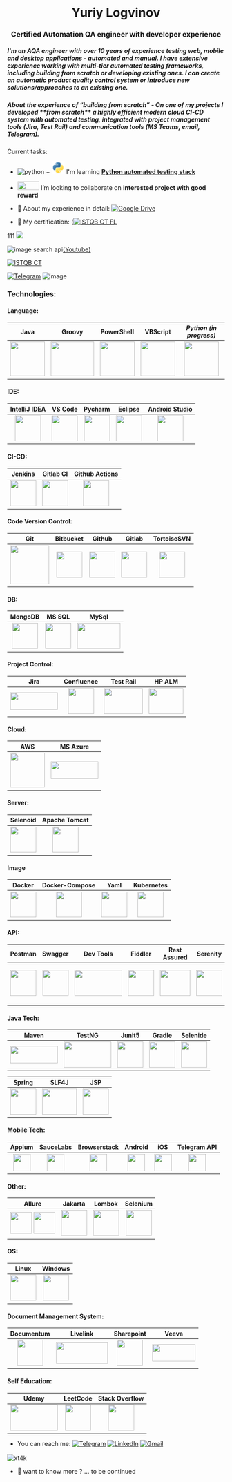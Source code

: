<h1 align="center" color="black">Yuriy Logvinov</h1>
<h3 align="center">Certified Automation QA engineer with developer experience</h3>
<h5>I'm an AQA engineer with over 10 years of experience testing web, mobile and desktop applications - automated and manual. I have extensive experience working with multi-tier automated testing frameworks, including building from scratch or developing existing ones. I can create an automatic product quality control system or introduce new solutions/approaches to an existing one.</h5>
<h5 align="left" color="black">About the experience of “building from scratch” - On one of my projects I developed **from scratch** a highly efficient modern cloud CI-CD system with automated testing, integrated with project management tools (Jira, Test Rail) and communication tools (MS Teams, email, Telegram).</h5>

Current tasks:
- <img src="https://github.com/xt4k/xt4k/assets/38681283/a5181713-690f-4813-b489-af99ffadcd8e" alt="python" width="50" height="40"/> + <img src="https://raw.githubusercontent.com/devicons/devicon/master/icons/python/python-original.svg" alt="python" width="30" height="30"/> I'm learning [**Python automated testing stack**](https://www.udemy.com/course/learn-selenium-automation-in-easy-python-language) 
- <img src="https://github.com/xt4k/xt4k/assets/38681283/eb6103f5-b4d9-47c5-89e9-ffc6599212c7" width="50" height="20"> I’m looking to collaborate on **interested project with good reward**

- 📄 About my experience in detail: [<img src="https://github.com/xt4k/xt4k/assets/38681283/6d7bcb1f-05d1-4407-920c-cb47cf8528ba" alt="Google Drive" width="40" height="40">](https://drive.google.com/file/d/1hlIEvjjtrUosDYG3tRzkIG-fZm3-q6HS/view?usp=sharing)

- 📄 My certification: ([<img src="https://github.com/xt4k/xt4k/assets/38681283/f3014f27-d3f1-49b5-ae4f-51c97f7a063a" alt="ISTQB CT FL" width="40" height="40">](https://drive.google.com/file/d/1xiyVZMxWk3xHfYW8O_lqckc2nKkxwGIf/view)

111
[<img src="https://github.com/xt4k/xt4k/assets/38681283/f3014f27-d3f1-49b5-ae4f-51c97f7a063a">](https://drive.google.com/file/d/1xiyVZMxWk3xHfYW8O_lqckc2nKkxwGIf/view)

![image search api](https://user-images.githubusercontent.com/110724391/184472398-c590b47c-e1f2-41f8-87e6-2a1f68e8850d.png)[(Youtube)](https://www.youtube.com/watch?v=3HIr0imLgxM)

[![ISTQB CT](https://github.com/xt4k/xt4k/assets/38681283/f3014f27-d3f1-49b5-ae4f-51c97f7a063a)](https://drive.google.com/file/d/1xiyVZMxWk3xHfYW8O_lqckc2nKkxwGIf/view)

 [![Telegram](https://img.shields.io/badge/-Telegram-0b0a1a?style=for-the-badge&logo=telegram&logoColor=27A0D9)](https://t.me/yuriy_logvinov)
![image](https://github.com/xt4k/xt4k/assets/38681283/f3014f27-d3f1-49b5-ae4f-51c97f7a063a)


<h3 align="left">Technologies:</h3>
<h4 align="left">Language:</h4>

| Java | Groovy | PowerShell | VBScript | *Python (in progress)* |
|:-----:|:-----:|:-----:|:-----:|:-----:|
| <img src="https://user-images.githubusercontent.com/38681283/120561837-f7721580-c40d-11eb-8590-7b3b0b5eb50d.png" width="80" height="80"> | <img src="https://github.com/xt4k/xt4k/assets/38681283/403d8b59-10b3-4dbf-8229-290dc74aa2ba" width="100" height="80"> | <img src="https://github.com/xt4k/xt4k/assets/38681283/b0d4ebe3-ac64-4364-b6ee-4ee7106b30a3" width="80" height="80"> | <img src="https://github.com/xt4k/xt4k/assets/38681283/9a57e97f-b7bc-40de-bb1f-b49b73100f6e" width="80" height="80"> | <img src="https://github.com/xt4k/xt4k/assets/38681283/5285ed8c-75d7-429c-baa5-0af5239f619a" width="80" height="80"> | 

<h4 align="left">IDE:</h4>

| IntelliJ IDEA | VS Code | Pycharm | Eclipse | Android Studio |
|:----:|:-----:|:-----:|:-----:|:---:|
| <img src="https://user-images.githubusercontent.com/38681283/120561799-e88b6300-c40d-11eb-91ba-d4103ef6d4b5.png" width="60" height="60"> | <img src="https://github.com/xt4k/xt4k/assets/38681283/87116a81-f194-4d9a-b47c-d291edbdf3c9" width="60" height="60"> | <img src="https://github.com/xt4k/xt4k/assets/38681283/72ba5805-fee0-4f4c-a31d-c3d4c3f15284" width="60" height="60"> | <img src="https://github.com/xt4k/xt4k/assets/38681283/8fa91003-2352-41b8-977a-67c9f13d1ae3" width="60" height="60"> | <img src="https://user-images.githubusercontent.com/38681283/120563229-bf200680-c410-11eb-91a6-d54243d0cda6.png" width="60" height="60"> |

<h4 align="left">CI-CD:</h4>

|Jenkins | Gitlab CI | Github Actions|
|:----:|:-----:|:-----:|
| <img src="https://user-images.githubusercontent.com/38681283/120562827-e0342780-c40f-11eb-9430-05ae54f145b1.png" width="60" height="60"> | <img src="https://github.com/xt4k/xt4k/assets/38681283/7ab1794f-78fa-4ad5-b20e-1e686b1d7916" width="60" height="60"> | <img src="https://github.com/xt4k/xt4k/assets/38681283/f99f6408-ba72-46d7-9e3b-def4c04d0d2c" width="60" height="60"> 

<h4 align="left">Code Version Control:</h4>

| Git | Bitbucket | Github | Gitlab | TortoiseSVN |
|:---:|:-----:|:-----:|:-----:|:-----:|
| <img src="https://github.com/xt4k/xt4k/assets/38681283/e3da1bad-14e8-410c-a3b4-da759e35ee79" width="90" height="90"> | <img src="https://github.com/xt4k/xt4k/assets/38681283/6ddb4da8-4cde-4ceb-b5e8-2f2aa0e48235" width="60" height="60"> | <img src="https://github.com/xt4k/xt4k/assets/38681283/649db002-dd49-487f-8333-7c7940383ef2" width="60" height="60"> | <img src="https://github.com/xt4k/xt4k/assets/38681283/d8a863bd-04fb-4aca-9d42-1b919ca2c9eb" width="60" height="60"> | <img src="https://github.com/xt4k/xt4k/assets/38681283/7b2a7408-cd68-4c07-b152-c9b39b6cbb51" width="60" height="60"> |

<h4 align="left">DB:</h4>

| MongoDB | MS SQL | MySql |
|:----:|:-----:|:-:|
| <img src="https://github.com/xt4k/xt4k/assets/38681283/bc94c98a-9c23-4827-89e6-9a233cae7439" width="60" height="60"> | <img src="https://github.com/xt4k/xt4k/assets/38681283/27ad7a35-552e-46b9-869b-831b1c8c31a3" width="60" height="60"> | <img src="https://github.com/xt4k/xt4k/assets/38681283/d2c525bb-c269-40cb-aeb7-e40aed51e6fe" width="100" height="60"> | 

<h4 align="left">Project Control:</h4>

| Jira | Confluence | Test Rail | HP ALM |
|:------:|:-----:|:-----:|:-----:|
| <img src="https://github.com/xt4k/xt4k/assets/38681283/0e212e1c-6d0e-4063-8061-d5296f020c35" width="110" height="40"> | <img src="https://github.com/xt4k/xt4k/assets/38681283/bd8202bd-5cbb-4ae5-b98e-b861f717fa68" width="60" height="60"> | <img src="https://github.com/xt4k/xt4k/assets/38681283/34fa2477-a202-45b2-a594-eba33e9a59b9" width="90" height="60"> | <img src="https://github.com/xt4k/xt4k/assets/38681283/97fd2c32-3ba4-4d4c-b90e-dc24544b95e8" width="80" height="60"> | 

<h4 align="left">Cloud:</h4>

| AWS | MS Azure |
|:----:|:-----:|
| <img src="https://github.com/xt4k/xt4k/assets/38681283/3b0ba4ad-9b9e-46bd-8f6d-7b5b90ca7f24" width="80" height="80"> | <img src="https://github.com/xt4k/xt4k/assets/38681283/99119ec4-1a2a-4df2-aac8-b98ac1003d7d" width="110" height="40"> |

<h4 align="left">Server:</h4>

| Selenoid | Apache Tomcat |
|:-----:|:-----:|
| <img src="https://github.com/xt4k/xt4k/assets/38681283/9dac3b78-edaa-464c-9ba4-7a58670b6cf7" width="60" height="60"> | <img src="https://github.com/xt4k/xt4k/assets/38681283/95016832-65b4-40ea-9761-89ea8e1ca9e8" width="60" height="60"> |

<h4 align="left">Image</h4>

| Docker | Docker-Compose | Yaml | Kubernetes | 
|:-----:|:-----:|:-----:|:-----:|
| <img src="https://github.com/xt4k/xt4k/assets/38681283/c646c3fc-cb80-4214-b917-80f163b6d620" width="60" height="60"> | <img src="https://github.com/xt4k/xt4k/assets/38681283/38143832-b9c5-4f0a-b2b7-91ee4cba5fbf" width="60" height="60"> | <img src="https://github.com/xt4k/xt4k/assets/38681283/9bef67b0-2257-4d5a-8f27-2265702822a5" width="60" height="60"> | <img src="https://github.com/xt4k/xt4k/assets/38681283/8fc13c14-ffd5-4005-84d3-fc34fcad5469" width="60" height="60"> |

<h4 align="left">API:</h4>

| Postman | Swagger | Dev Tools | Fiddler | Rest Assured | Serenity | Cucumber | REST API | SOAP UI |
|:------:|:-----:|:-----:|:-----:|:-----:|:-----:|:-----:|:-----:|:-----:|
| <img src="https://github.com/xt4k/xt4k/assets/38681283/764a1839-fe75-4d4e-9115-87e7f02c540b" width="60" height="60"> | <img src="https://github.com/xt4k/xt4k/assets/38681283/9f0d2f91-d20e-41bc-abc3-6ca9883b7424" width="60" height="60"> | <img src="https://github.com/xt4k/xt4k/assets/38681283/4af50c2b-17c1-4903-b808-e086d4478cac" width="110" height="60"> | <img src="https://github.com/xt4k/xt4k/assets/38681283/95c4a9a5-cf5e-474b-8ff0-f542f1288a9e" width="60" height="60"> | <img src="https://user-images.githubusercontent.com/38681283/120566097-335da880-c417-11eb-9e7b-248f6d5d4370.png" width="70" height="60"> |<img src="https://github.com/xt4k/xt4k/assets/38681283/38dbdac6-312d-4e29-abc6-4f7ef5a5f5d7" width="60" height="60"> | <img src="https://github.com/xt4k/xt4k/assets/38681283/ebf42e66-61a3-4d7a-89ca-e1785604ab35" width="60" height="60"> | <img src="https://github.com/xt4k/xt4k/assets/38681283/a17afe4a-e6f5-4c2f-8cf4-7ca3b23bec7c" width="90" height="90"> | <img src="https://github.com/xt4k/xt4k/assets/38681283/b34f6f01-c907-441c-89a7-441cb9549052" width="60" height="60"> |

<h4 align="left">Java Tech:</h4>

| Maven | TestNG | Junit5 | Gradle | Selenide|
|:------:|:-----:|:-----:|:-----:|:-----:|
| <img src="https://github.com/xt4k/xt4k/assets/38681283/e7d26381-c4d0-45e1-9e4d-2816584eb549" width="110" height="40"> | <img src="https://github.com/xt4k/xt4k/assets/38681283/541bc58a-f9ae-4e23-8660-a622f9a3341f" width="110" height="60"> | <img src="https://user-images.githubusercontent.com/38681283/120562013-43bd5580-c40e-11eb-926f-1b8d3dc9e965.png" width="60" height="60"> | <img src="https://user-images.githubusercontent.com/38681283/120562398-fbeafe00-c40e-11eb-9fe7-3a641bf7115c.png" width="60" height="60"> | <img src="https://user-images.githubusercontent.com/38681283/120562458-1c1abd00-c40f-11eb-8ce8-2eb023f3e24f.png" width="60" height="60"> | 

| Spring | SLF4J | JSP |
|:-----:|:--------:|:--------:|
| <img src="https://user-images.githubusercontent.com/38681283/248457688-2df513b9-56c6-42df-96a5-27b3ccf0e00d.png" width="60" height="60"> | <img src="https://github.com/xt4k/spring.web_mvc_rest_security.restful_booker/assets/38681283/dd07cd20-5a95-4672-96a4-684a39440b24.png" width="80" height="60"> | <img src="https://github.com/xt4k/spring.web_mvc_rest_security.restful_booker/assets/38681283/7fcc4497-4f1c-449d-85fa-4ee1fd1531c3.png" width="60" height="60"> |

<h4 align="left">Mobile Tech:</h4>

| Appium | SauceLabs | Browserstack | Android | iOS | Telegram API |
|:-------------:|:------------:|:--------------:|:---------:|:---------:|:------:|
<img src="https://user-images.githubusercontent.com/38681283/120563090-72d4c680-c410-11eb-8a3f-2309be0a818f.png" width="40" height="40"> | <img src="https://github.com/xt4k/xt4k/assets/38681283/c33fd449-b58f-4c4c-8958-e7866cb5c4da" width="40" height="40"> | <img src="https://user-images.githubusercontent.com/38681283/120565685-4ae86180-c416-11eb-9e62-42edc0e07e14.png" width="40" height="40"> | <img src="https://github.com/xt4k/xt4k/assets/38681283/9270e630-76f1-4e01-8c2c-cc8bc227dc2b" width="40" height="40"> | <img src="https://github.com/xt4k/xt4k/assets/38681283/8d370468-098c-4205-9c8e-f7c6235a8907" width="40" height="40"> | <img src="https://user-images.githubusercontent.com/38681283/120566160-54be9480-c417-11eb-86b7-4445fcdc8183.png" width="40" height="40"> |

<h4 align="left">Other:</h4>

| Allure | Jakarta | Lombok | Selenium |
|:------------:|:---------:|:-------:|:-----:|
| <img src="https://user-images.githubusercontent.com/38681283/120562749-b5e26a00-c40f-11eb-91d9-641e254428c9.png" width="50" height="50"> <img src="https://user-images.githubusercontent.com/38681283/120562784-c692e000-c40f-11eb-8298-aa3858159184.png" width="50" height="50">| <img src="https://user-images.githubusercontent.com/38681283/248458847-7136dbda-f182-471f-9ee8-c8963e9cbd17.png" width="60" height="60"> | <img src="https://github.com/xt4k/spring.web_mvc_rest_security.restful_booker/assets/38681283/e064428e-560c-4357-b2aa-2501a7d7da1b.png" width="60" height="60"> |<img src="https://github.com/xt4k/xt4k/assets/38681283/5e6c1429-1ccb-4ab8-a34e-e0aaeae94ce1" width="60" height="60"> |

<h4 align="left">OS:</h4>

| Linux | Windows |
|:------------:|:-------:|
| <img src="https://github.com/xt4k/xt4k/assets/38681283/6bac3248-c6ef-4148-ab6a-2d3ae6257283" width="60" height="60"> | <img src="https://github.com/xt4k/xt4k/assets/38681283/c6649760-744d-461e-a8f8-fd89de017e6f" width="60" height="60"> |

<h4 align="left">Document Management System:</h4>

| Documentum | Livelink | Sharepoint | Veeva |
|:--------:|:-----:|:--------:|:--------:|
| <img src="https://github.com/xt4k/xt4k/assets/38681283/f143b2ac-43ee-4cf9-b702-5bae1e7701bd" width="60" height="60"> | <img src="https://github.com/xt4k/xt4k/assets/38681283/9e81924e-9997-4bb8-a7fc-ae60897a18a2" width="120" height="50"> | <img src="https://github.com/xt4k/xt4k/assets/38681283/3f8aba03-7447-45d3-a5b4-a643655b9c13" width="60" height="60"> | <img src="https://github.com/xt4k/xt4k/assets/38681283/d7fcb392-edc2-45cb-b895-95379f62b728" width="100" height="40"> |

<h4 align="left">Self Education:</h4>

| Udemy | LeetCode | Stack Overflow |
|:--------:|:-----:|:--------:|
| <img src="https://github.com/xt4k/xt4k/assets/38681283/ebc42810-7f62-4743-a5e8-df7dc7eb9430" width="110" height="60"> | <img src="https://github.com/xt4k/xt4k/assets/38681283/749b7cfb-2ef2-4e40-884c-4760409247ca" width="60" height="60"> | <img src="https://github.com/xt4k/xt4k/assets/38681283/24098115-ddb2-4fdd-99da-574d326190fd" width="60" height="60"> |


- You can reach me: [![Telegram](https://img.shields.io/badge/-Telegram-0b0a1a?style=for-the-badge&logo=telegram&logoColor=27A0D9)](https://t.me/yuriy_logvinov)
[![LinkedIn](https://img.shields.io/badge/linkedin-%230077B5.svg?style=for-the-badge&logo=linkedin&logoColor=white)](https://www.linkedin.com/in/yuriy-logvinov)
[![Gmail](https://img.shields.io/badge/Gmail-D14836?style=for-the-badge&logo=gmail&logoColor=white)](mailto:yuriy.logvinov@gmail.com)
<!--h3 align="left">Connect with me:</h3>
<p align="left">
<a href="https://linkedin.com/in/https://www.linkedin.com/in/yuriy-logvinov/" target="blank"><img align="center" src="https://raw.githubusercontent.com/rahuldkjain/github-profile-readme-generator/master/src/images/icons/Social/linked-in-alt.svg" alt="https://www.linkedin.com/in/yuriy-logvinov/" height="30" width="40" /></a>
</p-->

<p><img align="center" src="https://github-readme-stats.vercel.app/api/top-langs?username=xt4k&show_icons=true&locale=en&layout=compact" alt="xt4k" /></p>

- 👯 want to know more ? ... to be continued
